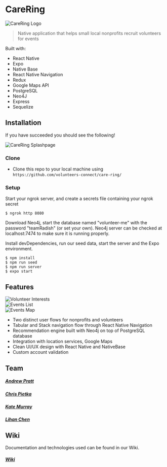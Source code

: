 # CareRing

![CareRing Logo](https://res.cloudinary.com/dssu5deur/image/upload/c_scale,w_219/v1576168066/capstone/imageedit_12_2515791467_exaq4p.png)

> Native application that helps small local nonprofits recruit volunteers for events

Built with: 
- React Native
- Expo
- Native Base
- React Native Navigation
- Redux
- Google Maps API
- PostgreSQL
- Neo4J
- Express
- Sequelize

## Installation

If you have succeeded you should see the following!

![CareRing Splashpage](https://res.cloudinary.com/dssu5deur/image/upload/c_thumb,w_200,g_face/v1576167771/capstone/screen_shot_2019-12-12_at_10.10.25_am_azscuk.png)

### Clone

- Clone this repo to your local machine using `https://github.com/volunteers-connect/care-ring/`

### Setup

Start your ngrok server, and create a secrets file containing your ngrok secret

```shell
$ ngrok http 8080
```

Download Neo4j, start the database named "volunteer-me" with the password "teamRadish" (or set your own). 
Neo4j server can be checked at localhost:7474 to make sure it is running properly.

Install devDependencies, run our seed data, start the server and the Expo environment.

```shell
$ npm install
$ npm run seed
$ npm run server
$ expo start
```

## Features

![Volunteer Interests](https://res.cloudinary.com/dssu5deur/image/upload/c_thumb,w_200,g_face/v1576168864/capstone/screen_shot_2019-12-12_at_10.11.04_am_rspogz.png)   
![Events List](https://res.cloudinary.com/dssu5deur/image/upload/c_thumb,w_200,g_face/v1576168864/capstone/screen_shot_2019-12-12_at_10.11.38_am_eqtah0.png)  
![Events Map](https://res.cloudinary.com/dssu5deur/image/upload/c_thumb,w_200,g_face/v1576168864/capstone/screen_shot_2019-12-12_at_10.12.00_am_v7ilki.png)  

- Two distinct user flows for nonprofits and volunteers
- Tabular and Stack navigation flow through React Native Navigation
- Recommendation engine built with Neo4j on top of PostgreSQL database
- Integration with location services, Google Maps 
- Clean UI/UX design with React Native and NativeBase
- Custom account validation

## Team

##### [Andrew Pratt](https://github.com/apratt957)
##### [Chris Pietka](https://github.com/CrispyQ7)
##### [Kate Murray](https://github.com/katemm11)
##### [Lihan Chen](https://github.com/lchen90)

## Wiki

Documentation and technologies used can be found in our Wiki. 

##### [Wiki](https://github.com/volunteers-connect/care-ring/wiki)
